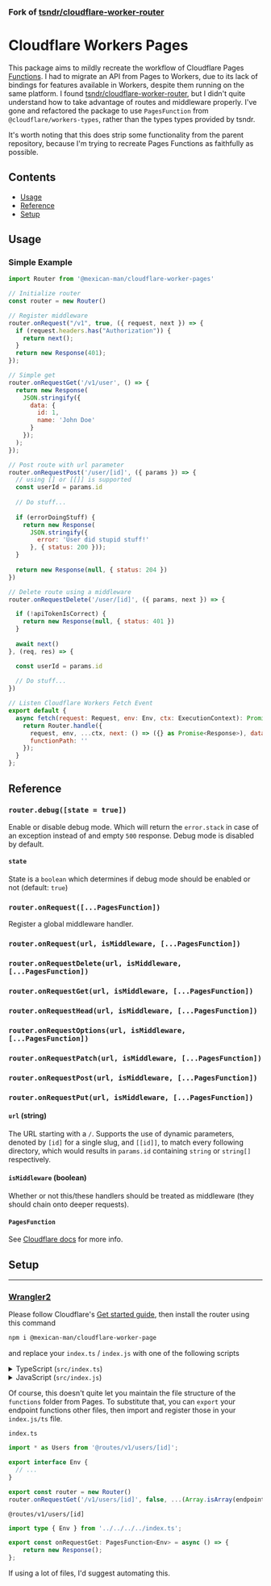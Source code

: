 ### Fork of [tsndr/cloudflare-worker-router](https://github.com/tsndr/cloudflare-worker-router)

# Cloudflare Workers Pages

This package aims to mildly recreate the workflow of Cloudflare Pages [Functions](https://developers.cloudflare.com/pages/platform/functions/). I had to migrate an API from Pages to Workers, due to its lack of bindings for features available in Workers, despite them running on the same platform. I found [tsndr/cloudflare-worker-router](https://github.com/tsndr/cloudflare-worker-router), but I didn't quite understand how to take advantage of routes and middleware properly. I've gone and refactored the package to use `PagesFunction` from `@cloudflare/workers-types`, rather than the types types provided by tsndr.

It's worth noting that this does strip some functionality from the parent repository, because I'm trying to recreate Pages Functions as faithfully as possible.



## Contents

- [Usage](#usage)
- [Reference](#reference)
- [Setup](#setup)


## Usage

### Simple Example

```javascript
import Router from '@mexican-man/cloudflare-worker-pages'

// Initialize router
const router = new Router()

// Register middleware
router.onRequest("/v1", true, ({ request, next }) => {
  if (request.headers.has("Authorization")) {
    return next();
  }
  return new Response(401);
});

// Simple get
router.onRequestGet('/v1/user', () => {
  return new Response(
    JSON.stringify({
      data: {
        id: 1,
        name: 'John Doe'
      }
    });
  );
});

// Post route with url parameter
router.onRequestPost('/user/[id]', ({ params }) => {
  // using [] or [[]] is supported 
  const userId = params.id
  
  // Do stuff...
  
  if (errorDoingStuff) {
    return new Response(
      JSON.stringify({
        error: 'User did stupid stuff!'
      }, { status: 200 }));
  }
  
  return new Response(null, { status: 204 })
})

// Delete route using a middleware
router.onRequestDelete('/user/[id]', ({ params, next }) => {

  if (!apiTokenIsCorrect) {
    return new Response(null, { status: 401 })
  }
  
  await next()
}, (req, res) => {

  const userId = params.id
  
  // Do stuff...
})

// Listen Cloudflare Workers Fetch Event
export default {
  async fetch(request: Request, env: Env, ctx: ExecutionContext): Promise<Response> {
    return Router.handle({
      request, env, ...ctx, next: () => ({} as Promise<Response>), data: {}, params: {},
      functionPath: ''
    });
  }
};
```


## Reference

### `router.debug([state = true])`

Enable or disable debug mode. Which will return the `error.stack` in case of an exception instead of and empty `500` response. Debug mode is disabled by default.


#### `state`
State is a `boolean` which determines if debug mode should be enabled or not (default: `true`)


### `router.onRequest([...PagesFunction])`

Register a global middleware handler.


### `router.onRequest(url, isMiddleware, [...PagesFunction])`
### `router.onRequestDelete(url, isMiddleware,  [...PagesFunction])`
### `router.onRequestGet(url, isMiddleware, [...PagesFunction])`
### `router.onRequestHead(url, isMiddleware, [...PagesFunction])`
### `router.onRequestOptions(url, isMiddleware, [...PagesFunction])`
### `router.onRequestPatch(url, isMiddleware, [...PagesFunction])`
### `router.onRequestPost(url, isMiddleware, [...PagesFunction])`
### `router.onRequestPut(url, isMiddleware, [...PagesFunction])`

#### `url` (string)

The URL starting with a `/`.
Supports the use of dynamic parameters, denoted by `[id]` for a single slug, and `[[id]]`, to match every following directory, which would results in `params.id` containing `string` or `string[]` respectively.

#### `isMiddleware` (boolean)
Whether or not this/these handlers should be treated as middleware (they should chain onto deeper requests).

#### `PagesFunction`
See [Cloudflare docs](https://developers.cloudflare.com/pages/platform/functions/#using-typescript) for more info.

## Setup

---

### **[Wrangler2](https://github.com/cloudflare/wrangler2#readme)**

Please follow Cloudflare's [Get started guide](https://developers.cloudflare.com/workers/get-started/guide/), then install the router using this command

```bash
npm i @mexican-man/cloudflare-worker-page
```

and replace your `index.ts` / `index.js` with one of the following scripts

<details>
<summary>TypeScript (<code>src/index.ts</code>)</summary>

```typescript
import Router from '@tsndr/cloudflare-worker-router'

export interface Env {
  // Example binding to KV. Learn more at https://developers.cloudflare.com/workers/runtime-apis/kv/
  // MY_KV_NAMESPACE: KVNamespace;
  //
  // Example binding to Durable Object. Learn more at https://developers.cloudflare.com/workers/runtime-apis/durable-objects/
  // MY_DURABLE_OBJECT: DurableObjectNamespace;
  //
  // Example binding to R2. Learn more at https://developers.cloudflare.com/workers/runtime-apis/r2/
  // MY_BUCKET: R2Bucket;
  ASSETS: { fetch: typeof fetch; };
}

const router = new Router()

// TODO: add your routes here

export default {
  async fetch(request: Request, env: Env, ctx: ExecutionContext): Promise<Response> {
    return Router.handle({
      request, env, ...ctx, next: () => ({} as Promise<Response>), data: {}, params: {},
      functionPath: ''
    });
  }
};
```
</details>

<details>
<summary>JavaScript (<code>src/index.js</code>)</summary>

```javascript
import Router from '@tsndr/cloudflare-worker-router'

const router = new Router()

// TODO: add your routes here

export default {
  async fetch(request, env, ctx) {
    return Router.handle({
      request, env, ...ctx, next: () => ({}), data: {}, params: {},
      functionPath: ''
    });
  }
};
```
</details>

Of course, this doesn't quite let you maintain the file structure of the `functions` folder from Pages. To substitute that, you can `export` your endpoint functions other files, then import and register those in your `index.js/ts` file.

`index.ts`
```ts
import * as Users from '@routes/v1/users/[id]';

export interface Env {
  // ...
}

export const router = new Router()
router.onRequestGet('/v1/users/[id]', false, ...(Array.isArray(endpoint) ? endpoint : [endpoint]))
```

`@routes/v1/users/[id]`
```ts
import type { Env } from '../../../../index.ts';

export const onRequestGet: PagesFunction<Env> = async () => {
    return new Response();
};
```

If using a lot of files, I'd suggest automating this.